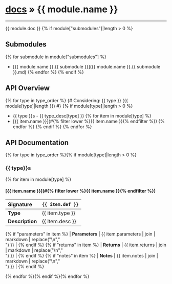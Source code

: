 # [docs](index.md) » {{ module.name }}
---

{{ module.doc }}
{% if module["submodules"]|length > 0 %}

## Submodules
{% for submodule in module["submodules"] %}
 * [{{ module.name }}.{{ submodule }}]({{ module.name }}.{{ submodule }}.md)
{% endfor %}
{% endif %}

## API Overview
{% for type in type_order %}
{# Considering: {{ type }} ({{ module[type]|length }}) #}
{% if module[type]|length > 0 %}
* {{ type }}s - {{ type_desc[type] }}
{% for item in module[type] %}
 * [{{ item.name }}](#{% filter lower %}{{ item.name }}{% endfilter %})
{% endfor %}
{% endif %}
{% endfor %}

## API Documentation

{% for type in type_order %}{% if module[type]|length > 0 %}
### {{ type}}s

{% for item in module[type] %}
#### [{{ item.name }}](#{% filter lower %}{{ item.name }}{% endfilter %})
| <span style="float: left;">**Signature**</span> | <span style="float: left;">`{{ item.def }}` </span>                                                          |
| -----------------------------------------------------|---------------------------------------------------------------------------------------------------------|
| **Type**                                             | {{ item.type }}                                                                                         |
| **Description**                                      | {{ item.desc }}                                                                                         |
{% if "parameters" in item %}
| **Parameters**                                       | {{ item.parameters | join | markdown | replace("\n","<br />") }}                                        |
{% endif %}
{% if "returns" in item %}
| **Returns**                                          | {{ item.returns | join | markdown | replace("\n","<br />") }}                                           |
{% endif %}
{% if "notes" in item %}
| **Notes**                                            | {{ item.notes | join | markdown | replace("\n","<br />") }}                                             |
{% endif %}

{% endfor %}{% endif %}{% endfor %}